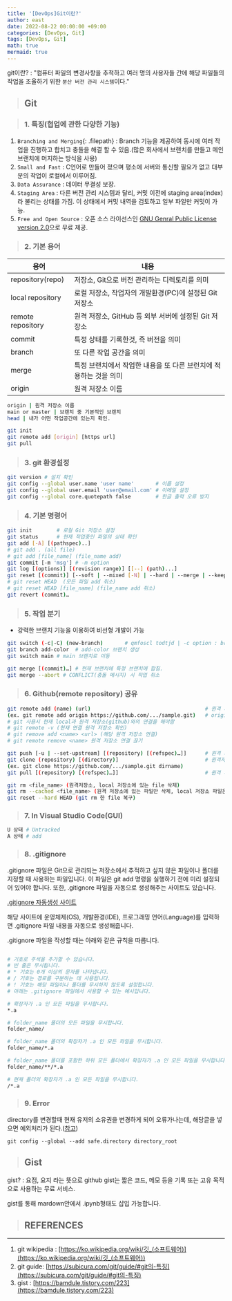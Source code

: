 ```yaml
---
title: '[DevOps]Git이란?'
author: east
date: 2022-08-22 00:00:00 +09:00
categories: [DevOps, Git]
tags: [DevOps, Git]
math: true
mermaid: true
---
```


git이란?
: "컴퓨터 파일의 변경사항을 추적하고 여러 명의 사용자들 간에 해당 파일들의 작업을 조율하기 위한 `분산 버전 관리 시스템`이다."

> ## Git

> ### 1. 특징(협업에 관한 다양한 기능)

1.  `Branching and Merging`{: .filepath} : Branch 기능을 제공하여 동시에 여러 작업을 진행하고 합치고 충돌을 해결 할 수 있음.(많은 회사에서 브랜치를 만들고 메인 브랜치에 머지하는 방식을 사용)
2.  `Small and Fast` : C언어로 만들어 졌으며 평소에 서버와 통신할 필요가 없고 대부분의 작업이 로컬에서 이루어짐.
3.  `Data Assurance` : 데이터 무결성 보장.
4.  `Staging Area`   : 다른 버전 관리 시스템과 달리, 커밋 이전에 staging area(index)라 불리는 상태를 가짐. 이 상태에서 커밋 내역을 검토하고 일부 파일만 커밋이 가능.
5.  `Free and Open Source` : 오픈 소스 라이선스인 [GNU Genral Public License version 2.0](https://opensource.org/licenses/GPL-2.0)으로 무료 제공.



> ### 2. 기본 용어

|       용어          | 내용 | 
|       ---           | --- |
| repository(repo)    |  저장소, Git으로 버전 관리하는 디렉토리를 의미 | 
| local repository    | 로컬 저장소, 작업자의 개발환경(PC)에 설정된 Git 저장소|
| remote repository   | 원격 저장소, GitHub 등 외부 서버에 설정된 Git 저장소 |
| commit              | 특정 상태를 기록한것, 즉 버전을 의미|
| branch              | 또 다른 작업 공간을 의미|
| merge               | 특정 브랜치에서 작업한 내용을 또 다른 브런치에 적용하는 것을 의미|
| origin               | 원격 저장소 이름|

```bash
origin | 원격 저장소 이름
main or master | 브랜치 중 기본적인 브랜치
head | 내가 어떤 작업공간에 있는지 확인.

git init
git remote add [origin] [https url]
git pull 
```

> ### 3. git 환경설정

```bash
git version # 설치 확인
git config --global user.name 'user name'       # 이름 설정
git config --global user.email 'user@email.com' # 이메일 설정
git config --global core.quotepath false        # 한글 출력 오류 방지
```



> ### 4. 기본 명령어

```bash
git init        # 로컬 Git 저장소 설정
git status      # 현재 작업중인 파일의 상태 확인
git add [-A] [(pathspec)..]                                               # 파일의 변경사항을 index에 추가, git은 commit 전 index에 저장. | -A option : 전체 파일
# git add . (all file)
# git add [file_name] (file_name add)
git commit [-m 'msg'] # -m option                                         # 변경 이력 메시지 작성
git log [(options)] [(revision range)] [[--] (path)...]                   # 다양한 옵션을 조합하여 원하는 형태의 로그를 출력하는 기능.
git reset [(commit)] [--soft | --mixed [-N] | --hard | --merge | --keep]  # 특정 커밋까지 이력을 초기화
# git reset HEAD  (모든 파일 add 취소)
# git reset HEAD [file_name] (file_name add 취소)
git revert (commit)…                                                      # 특정 커밋을 취소하고 새로운 커밋을 만듦.
```



> ### 5. 작업 분기
 - 강력한 브랜치 기능을 이용하여 비선형 개발이 가능
 
```bash
git switch (-c|-C) (new-branch)       # qmfoscl todtjd | -c option : branch & swtich 동시 수행
git branch add-color  # add-color 브랜치 생성
git switch main # main 브랜치로 이동

git merge [(commit)…] # 현재 브랜치에 특정 브랜치에 합침.
git merge --abort # CONFLICT(충돌 메시지) 시 작업 취소
```

> ### 6. Github(remote repository) 공유

```bash
git remote add (name) (url)                                     # 원격 저장소 연결
(ex. git remote add origin https://github.com/.../sample.git)   # origin : git은 여러가지 원격 저장소를 등록할 수 있고 기본 저장소의 이름이다.
# git 사용시 현재 local과 원격 저장소(github)와의 연결을 해야함
# git remote -v (현재 연결 원격 저장소 확인)
# git remove add <name> <url> (해당 원격 저장소 연결)
# git remote remove <name> 원격 저장소 연결 끊기

git push [-u | --set-upstream] [(repository) [(refspec)…]]      # 원격 저장소에 로컬 저장소의 모든 커밋을 푸시함 | -u option : 이후에 다른 이름 지정 안하고 push 가능.
git clone (repository) [(directory)]                            # 원격저장소에서 로컬 저장소로 복제.
(ex. git clone https://github.com/.../sample.git dirname)
git pull [(repository) [(refspec)…]]                            # 원격 저장소 내용 가져오기, 변경된 내용을 로컬 저장소로 가지고옴(동기화 X)

git rm <file_name> (원격저장소, local 저장소에 있는 file 삭제)
git rm --cached <file_name> (원격 저장소에 있는 파일만 삭제, local 저장소 파일은 삭제 안함)
git reset --hard HEAD (git rm 한 file 복구)
```





> ### 7. In Visual Studio Code(GUI)

```bash
U 상태 # Untracked
A 상태 # add
```
> ### 8. .gitignore

.gitignore 파일은 Git으로 관리되는 저장소에서 추적하고 싶지 않은 파일이나 폴더를 지정할 때 사용하는 파일입니다. 이 파일은 git add 명령을 실행하기 전에 미리 설정되어 있어야 합니다. 또한, .gitignore 파일을 자동으로 생성해주는 사이트도 있습니다.

[.gitignore 자동생성 사이트](https://www.toptal.com/developers/gitignore)

해당 사이트에 운영체제(OS), 개발환경(IDE), 프로그래밍 언어(Language)를 입력하면 .gitignore 파일 내용을 자동으로 생성해줍니다.

.gitignore 파일을 작성할 때는 아래와 같은 규칙을 따릅니다.

```bash

# 기호로 주석을 추가할 수 있습니다.
# 빈 줄은 무시됩니다.
# * 기호는 0개 이상의 문자를 나타냅니다.
# / 기호는 경로를 구분하는 데 사용됩니다.
# ! 기호는 해당 파일이나 폴더를 무시하지 않도록 설정합니다.
# 아래는 .gitignore 파일에서 사용할 수 있는 예시입니다.

# 확장자가 .a 인 모든 파일을 무시합니다.
*.a

# folder_name 폴더의 모든 파일을 무시합니다.
folder_name/

# folder_name 폴더의 확장자가 .a 인 모든 파일을 무시합니다.
folder_name/*.a

# folder_name 폴더를 포함한 하위 모든 폴더에서 확장자가 .a 인 모든 파일을 무시합니다.
folder_name/**/*.a

# 현재 폴더의 확장자가 .a 인 모든 파일을 무시합니다.
/*.a
```


> ### 9. Error

directory를 변경할때 현재 유저의 소유권을 변경하게 되어 오류가나는데, 해당글을 넣으면 예외처리가 된다.([참고](https://teichae.tistory.com/entry/fatal-unsafe-repository-%EC%97%90%EB%9F%AC-%ED%95%B4%EA%B2%B0?category=348114?category=348114))
```
git config --global --add safe.directory directory_root
```

> ## Gist

gist?
: 요점, 요지 라는 뜻으로 github gist는 짧은 코드, 메모 등을 기록 또는 고유 목적으로 사용하는 무료 서비스.

gist를 통해 mardown안에서 .ipynb형태도 삽입 가능합니다.

> ## REFERENCES

------

1. git wikipedia : [https://ko.wikipedia.org/wiki/깃_(소프트웨어)](https://ko.wikipedia.org/wiki/깃_(소프트웨어))  
2. git guide: [https://subicura.com/git/guide/#git의-특징](https://subicura.com/git/guide/#git의-특징)  
3. gist : [https://bamdule.tistory.com/223](https://bamdule.tistory.com/223)
